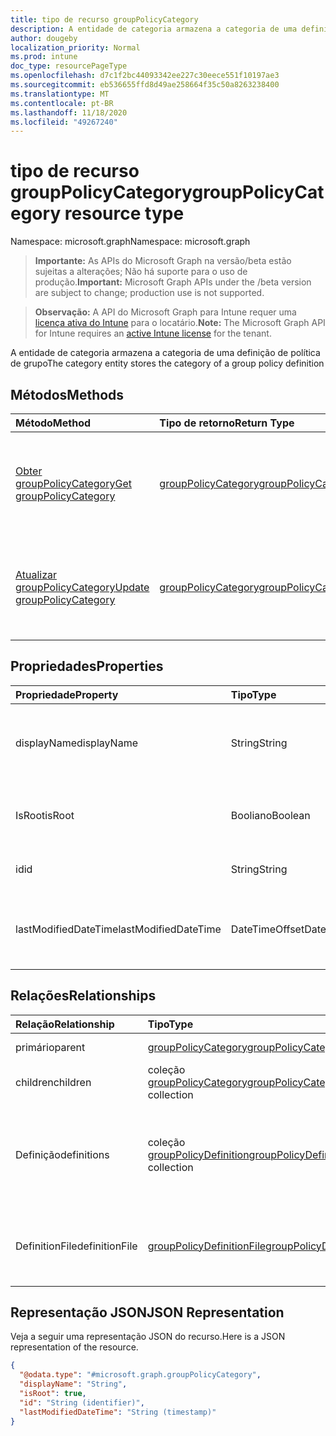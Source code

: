 ```yaml
---
title: tipo de recurso groupPolicyCategory
description: A entidade de categoria armazena a categoria de uma definição de política de grupo
author: dougeby
localization_priority: Normal
ms.prod: intune
doc_type: resourcePageType
ms.openlocfilehash: d7c1f2bc44093342ee227c30eece551f10197ae3
ms.sourcegitcommit: eb536655ffd8d49ae258664f35c50a8263238400
ms.translationtype: MT
ms.contentlocale: pt-BR
ms.lasthandoff: 11/18/2020
ms.locfileid: "49267240"
---
```

# <a name="grouppolicycategory-resource-type"></a><span data-ttu-id="0eefd-103">tipo de recurso groupPolicyCategory</span><span class="sxs-lookup"><span data-stu-id="0eefd-103">groupPolicyCategory resource type</span></span>

<span data-ttu-id="0eefd-104">Namespace: microsoft.graph</span><span class="sxs-lookup"><span data-stu-id="0eefd-104">Namespace: microsoft.graph</span></span>

> <span data-ttu-id="0eefd-105">**Importante:** As APIs do Microsoft Graph na versão/beta estão sujeitas a alterações; Não há suporte para o uso de produção.</span><span class="sxs-lookup"><span data-stu-id="0eefd-105">**Important:** Microsoft Graph APIs under the /beta version are subject to change; production use is not supported.</span></span>

> <span data-ttu-id="0eefd-106">**Observação:** A API do Microsoft Graph para Intune requer uma [licença ativa do Intune](https://go.microsoft.com/fwlink/?linkid=839381) para o locatário.</span><span class="sxs-lookup"><span data-stu-id="0eefd-106">**Note:** The Microsoft Graph API for Intune requires an [active Intune license](https://go.microsoft.com/fwlink/?linkid=839381) for the tenant.</span></span>

<span data-ttu-id="0eefd-107">A entidade de categoria armazena a categoria de uma definição de política de grupo</span><span class="sxs-lookup"><span data-stu-id="0eefd-107">The category entity stores the category of a group policy definition</span></span>

## <a name="methods"></a><span data-ttu-id="0eefd-108">Métodos</span><span class="sxs-lookup"><span data-stu-id="0eefd-108">Methods</span></span>
|<span data-ttu-id="0eefd-109">Método</span><span class="sxs-lookup"><span data-stu-id="0eefd-109">Method</span></span>|<span data-ttu-id="0eefd-110">Tipo de retorno</span><span class="sxs-lookup"><span data-stu-id="0eefd-110">Return Type</span></span>|<span data-ttu-id="0eefd-111">Descrição</span><span class="sxs-lookup"><span data-stu-id="0eefd-111">Description</span></span>|
|:---|:---|:---|
|[<span data-ttu-id="0eefd-112">Obter groupPolicyCategory</span><span class="sxs-lookup"><span data-stu-id="0eefd-112">Get groupPolicyCategory</span></span>](../api/intune-grouppolicy-grouppolicycategory-get.md)|[<span data-ttu-id="0eefd-113">groupPolicyCategory</span><span class="sxs-lookup"><span data-stu-id="0eefd-113">groupPolicyCategory</span></span>](../resources/intune-grouppolicy-grouppolicycategory.md)|<span data-ttu-id="0eefd-114">Leia as propriedades e as relações do objeto [groupPolicyCategory](../resources/intune-grouppolicy-grouppolicycategory.md) .</span><span class="sxs-lookup"><span data-stu-id="0eefd-114">Read properties and relationships of the [groupPolicyCategory](../resources/intune-grouppolicy-grouppolicycategory.md) object.</span></span>|
|[<span data-ttu-id="0eefd-115">Atualizar groupPolicyCategory</span><span class="sxs-lookup"><span data-stu-id="0eefd-115">Update groupPolicyCategory</span></span>](../api/intune-grouppolicy-grouppolicycategory-update.md)|[<span data-ttu-id="0eefd-116">groupPolicyCategory</span><span class="sxs-lookup"><span data-stu-id="0eefd-116">groupPolicyCategory</span></span>](../resources/intune-grouppolicy-grouppolicycategory.md)|<span data-ttu-id="0eefd-117">Atualiza as propriedades de um objeto [groupPolicyCategory](../resources/intune-grouppolicy-grouppolicycategory.md) .</span><span class="sxs-lookup"><span data-stu-id="0eefd-117">Update the properties of a [groupPolicyCategory](../resources/intune-grouppolicy-grouppolicycategory.md) object.</span></span>|

## <a name="properties"></a><span data-ttu-id="0eefd-118">Propriedades</span><span class="sxs-lookup"><span data-stu-id="0eefd-118">Properties</span></span>
|<span data-ttu-id="0eefd-119">Propriedade</span><span class="sxs-lookup"><span data-stu-id="0eefd-119">Property</span></span>|<span data-ttu-id="0eefd-120">Tipo</span><span class="sxs-lookup"><span data-stu-id="0eefd-120">Type</span></span>|<span data-ttu-id="0eefd-121">Descrição</span><span class="sxs-lookup"><span data-stu-id="0eefd-121">Description</span></span>|
|:---|:---|:---|
|<span data-ttu-id="0eefd-122">displayName</span><span class="sxs-lookup"><span data-stu-id="0eefd-122">displayName</span></span>|<span data-ttu-id="0eefd-123">String</span><span class="sxs-lookup"><span data-stu-id="0eefd-123">String</span></span>|<span data-ttu-id="0eefd-124">A ID da cadeia de caracteres do nome de exibição da categoria</span><span class="sxs-lookup"><span data-stu-id="0eefd-124">The string id of the category's display name</span></span>|
|<span data-ttu-id="0eefd-125">IsRoot</span><span class="sxs-lookup"><span data-stu-id="0eefd-125">isRoot</span></span>|<span data-ttu-id="0eefd-126">Booliano</span><span class="sxs-lookup"><span data-stu-id="0eefd-126">Boolean</span></span>|<span data-ttu-id="0eefd-127">Define se a categoria é uma categoria raiz</span><span class="sxs-lookup"><span data-stu-id="0eefd-127">Defines if the category is a root category</span></span>|
|<span data-ttu-id="0eefd-128">id</span><span class="sxs-lookup"><span data-stu-id="0eefd-128">id</span></span>|<span data-ttu-id="0eefd-129">String</span><span class="sxs-lookup"><span data-stu-id="0eefd-129">String</span></span>|<span data-ttu-id="0eefd-130">Chave da entidade.</span><span class="sxs-lookup"><span data-stu-id="0eefd-130">Key of the entity.</span></span>|
|<span data-ttu-id="0eefd-131">lastModifiedDateTime</span><span class="sxs-lookup"><span data-stu-id="0eefd-131">lastModifiedDateTime</span></span>|<span data-ttu-id="0eefd-132">DateTimeOffset</span><span class="sxs-lookup"><span data-stu-id="0eefd-132">DateTimeOffset</span></span>|<span data-ttu-id="0eefd-133">A data e a hora em que a entidade foi modificada pela última vez.</span><span class="sxs-lookup"><span data-stu-id="0eefd-133">The date and time the entity was last modified.</span></span>|

## <a name="relationships"></a><span data-ttu-id="0eefd-134">Relações</span><span class="sxs-lookup"><span data-stu-id="0eefd-134">Relationships</span></span>
|<span data-ttu-id="0eefd-135">Relação</span><span class="sxs-lookup"><span data-stu-id="0eefd-135">Relationship</span></span>|<span data-ttu-id="0eefd-136">Tipo</span><span class="sxs-lookup"><span data-stu-id="0eefd-136">Type</span></span>|<span data-ttu-id="0eefd-137">Descrição</span><span class="sxs-lookup"><span data-stu-id="0eefd-137">Description</span></span>|
|:---|:---|:---|
|<span data-ttu-id="0eefd-138">primário</span><span class="sxs-lookup"><span data-stu-id="0eefd-138">parent</span></span>|[<span data-ttu-id="0eefd-139">groupPolicyCategory</span><span class="sxs-lookup"><span data-stu-id="0eefd-139">groupPolicyCategory</span></span>](../resources/intune-grouppolicy-grouppolicycategory.md)|<span data-ttu-id="0eefd-140">A categoria pai</span><span class="sxs-lookup"><span data-stu-id="0eefd-140">The parent category</span></span>|
|<span data-ttu-id="0eefd-141">children</span><span class="sxs-lookup"><span data-stu-id="0eefd-141">children</span></span>|<span data-ttu-id="0eefd-142">coleção [groupPolicyCategory](../resources/intune-grouppolicy-grouppolicycategory.md)</span><span class="sxs-lookup"><span data-stu-id="0eefd-142">[groupPolicyCategory](../resources/intune-grouppolicy-grouppolicycategory.md) collection</span></span>|<span data-ttu-id="0eefd-143">As categorias filhas</span><span class="sxs-lookup"><span data-stu-id="0eefd-143">The children categories</span></span>|
|<span data-ttu-id="0eefd-144">Definição</span><span class="sxs-lookup"><span data-stu-id="0eefd-144">definitions</span></span>|<span data-ttu-id="0eefd-145">coleção [groupPolicyDefinition](../resources/intune-grouppolicy-grouppolicydefinition.md)</span><span class="sxs-lookup"><span data-stu-id="0eefd-145">[groupPolicyDefinition](../resources/intune-grouppolicy-grouppolicydefinition.md) collection</span></span>|<span data-ttu-id="0eefd-146">Os filhos GroupPolicyDefinition imediatos da categoria</span><span class="sxs-lookup"><span data-stu-id="0eefd-146">The immediate GroupPolicyDefinition children of the category</span></span>|
|<span data-ttu-id="0eefd-147">DefinitionFile</span><span class="sxs-lookup"><span data-stu-id="0eefd-147">definitionFile</span></span>|[<span data-ttu-id="0eefd-148">groupPolicyDefinitionFile</span><span class="sxs-lookup"><span data-stu-id="0eefd-148">groupPolicyDefinitionFile</span></span>](../resources/intune-grouppolicy-grouppolicydefinitionfile.md)|<span data-ttu-id="0eefd-149">A ID do arquivo de definição do qual a categoria provém</span><span class="sxs-lookup"><span data-stu-id="0eefd-149">The id of the definition file the category came from</span></span>|

## <a name="json-representation"></a><span data-ttu-id="0eefd-150">Representação JSON</span><span class="sxs-lookup"><span data-stu-id="0eefd-150">JSON Representation</span></span>
<span data-ttu-id="0eefd-151">Veja a seguir uma representação JSON do recurso.</span><span class="sxs-lookup"><span data-stu-id="0eefd-151">Here is a JSON representation of the resource.</span></span>
<!-- {
  "blockType": "resource",
  "keyProperty": "id",
  "@odata.type": "microsoft.graph.groupPolicyCategory"
}
-->
``` json
{
  "@odata.type": "#microsoft.graph.groupPolicyCategory",
  "displayName": "String",
  "isRoot": true,
  "id": "String (identifier)",
  "lastModifiedDateTime": "String (timestamp)"
}
```




